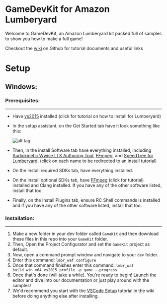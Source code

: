 GameDevKit for Amazon Lumberyard
======
Welcome to GameDevKit, an Amazon Lumberyard kit packed full of samples to show you how to make a full game!

Checkout the [wiki](../../wiki/) on Github for tutorial documents and useful links

Setup
======

Windows:
------

### Prerequisites:
---

  * Have [vs2015](../../wiki/VS2015-Setup) installed (click for tutorial on how to install for Lumberyard)

  * In the setup assistant, on the Get Started tab have it look something like this:

    ![alt tag](https://brogrammersexplainlumberyard.files.wordpress.com/2017/10/tut_setup_1_11_compile_options.png)

  * Then, in the install Software tab have everything installed, including [Audiokinetic Wwise LTX Authoring Tool](../../wiki/Audiokinetic-Wwise-LTX-Authoring-Tool-Setup), [FFmpeg](../../wiki/FFmpeg-Setup), and [SpeedTree for Lumberyard](../../wiki/SpeedTree-8-for-Lumberyard-Setup). (click on each name to be redirected to an install tutorial)

  * On the Install required SDKs tab, have everything installed.

  * On the Install optional SDKs tab, have [FFmpeg](../../wiki/FFmpeg-Setup) (click for tutorial) installed and Clang installed. If you have any of the other software listed, install that too.

  * Finally, on the Install Plugins tab, ensure RC Shell commands is installed and if you have any of the other software listed, install that too.

### Installation:
---

1. Make a new folder in your dev folder called `GameKit` and then download these files in this repo into your `GameKit` folder.
2. Then, Open the Project Configurator and set the `GameKit` project as default.
3. Now, open a command prompt window and navigate to your `dev` folder.
4. Enter this command: `lmbr_waf configure`
5. Once that command finishes enter this command: `lmbr_waf build_win_x64_vs2015_profile -p game --progress`
6. Once that's done (will take a while). You're ready to begin! Launch the editor and dive into our documentation or just play around with the samples!
7. We'd recommend you start with the [VSCode Setup](../../wiki/VSCode-Setup) tutorial in the wiki before doing anything else after installing.
